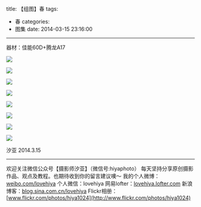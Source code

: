 title: 【组图】春
tags:
  - 春
categories:
  - 图集
date: 2014-03-15 23:16:00
---
器材：佳能60D+腾龙A17

![](http://mmbiz.qpic.cn/mmbiz/xBmfrfspdrzS49ytzbwVZQrgSOvPlojc4tArmpepWJTmA49ibGia9b1lqxXPoNNTYibHnZcrBj8ibek1n4mia89rdWg/0)

![](http://mmbiz.qpic.cn/mmbiz/xBmfrfspdrzS49ytzbwVZQrgSOvPlojcnPFgDzqjnMoKuuBMxGI97WDwsjG97TCic7B2DE4rozqF5bf0sb9zeuw/0)

![](http://mmbiz.qpic.cn/mmbiz/xBmfrfspdrzS49ytzbwVZQrgSOvPlojcEDzNNHoGGLjJSNN6RpGiakVibGLMwDoIpPyCiauvehSYV6pziacpwqRfYg/0)

![](http://mmbiz.qpic.cn/mmbiz/xBmfrfspdrzS49ytzbwVZQrgSOvPlojcNzqoo8lIduoYbmLM49caTCvcxqjZiaWOq2ibd3JSFegZ3UAABFC82Mqw/0)

![](http://mmbiz.qpic.cn/mmbiz/xBmfrfspdrzS49ytzbwVZQrgSOvPlojcPV3htJASPicrY2mcrbiaU7xRTnEVp2XiaEGqzs0m5t6CchHYntodyB7xA/0)

![](http://mmbiz.qpic.cn/mmbiz/xBmfrfspdrzS49ytzbwVZQrgSOvPlojcSsSNzdn7lIL0iatFUFgia275LLvwMR3z2JIQWx3uJCQEYM5qRFJNxBPg/0)

![](http://mmbiz.qpic.cn/mmbiz/xBmfrfspdrzS49ytzbwVZQrgSOvPlojcRIkwxC7tN7114e4mQUSrVbLynTdhIG0lxzhwP0MNlS4x5iaqWalzZLQ/0)

![](http://mmbiz.qpic.cn/mmbiz/xBmfrfspdrzS49ytzbwVZQrgSOvPlojcJt1opEmMwkInNAramAueYp0BGVRzYibEcmJjJv8DNQz4NybibO1ErP9w/0)

汐亚
2014.3.15

---------------
欢迎关注微信公众号【摄影师汐亚】（微信号:hiyaphoto）
每天坚持分享原创摄影作品、观点及教程。也期待收到你的留言建议噢～
我的个人微博：[weibo.com/lovehiya](http://weibo.com/lovehiya)
个人微信：lovehiya
网易lofter：[lovehiya.lofter.com](http://lovehiya.lofter.com)
新浪博客：[blog.sina.com.cn/lovehiya](http://blog.sina.com.cn/lovehiya)
Flickr相册：[www.flickr.com/photos/hiya1024](http://www.flickr.com/photos/hiya1024)